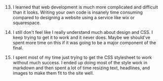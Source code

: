 13. I learned that web development is much more complicated and difficult than it looks. Writing your own code is insanely time consuming compared to designing a website using a service like wix or squarespace.

14. I still don't feel like I really understand much about design and CSS. I keep trying to get it to work and it never does. Maybe we should've spent more time on this if it was going to be a major component of the final.

15. I spent most of my time just trying to get the CSS stylesheet to work without much success. I ended up doing most of the style work in markdown and then spent a lot of time resizing text, headlines, and images to make them fit to the site well. 

